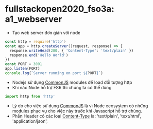 # fullstackopen2020_fso3a: a1_webserver
* Tạo web server đơn giản với node
```js
const http = require('http')
const app = http.createServer((request, response) => {
  response.writeHead(200, { 'Content-Type': 'text/plain' })
  response.end('Hello World')
})
const PORT = 3001
app.listen(PORT)
console.log(`Server running on port ${PORT}`)
```
- Nodejs sử dụng [CommonJS](https://requirejs.org/docs/commonjs.html) modules để load đối tượng http
- Khi nào Node hỗ trợ ES6 thì chúng ta có thể dùng
```js
import http from 'http'
```
- Lý do cho việc sử dụng [CommonJS](https://requirejs.org/docs/commonjs.html) là vì Node ecosystem có những modules phục vụ cho việc này trước khi Javascript hỗ trợ chúng.
- Phần Header có các loại [Content-Type](https://developer.mozilla.org/en-US/docs/Web/HTTP/Headers/Content-Type) là: 'text/plain', 'text/html', 'application/json',